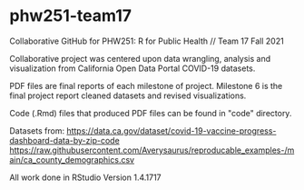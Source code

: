 # phw251-team17
Collaborative GitHub for PHW251: R for Public Health // Team 17 Fall 2021

Collaborative project was centered upon data wrangling, analysis and visualization from California Open Data Portal COVID-19 datasets. 

PDF files are final reports of each milestone of project. 
Milestone 6 is the final project report cleaned datasets and revised visualizations.

Code (.Rmd) files that produced PDF files can be found in "code" directory.


Datasets from: 
https://data.ca.gov/dataset/covid-19-vaccine-progress-dashboard-data-by-zip-code 
https://raw.githubusercontent.com/Averysaurus/reproducable_examples-/main/ca_county_demographics.csv

All work done in RStudio Version 1.4.1717

